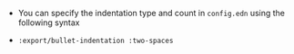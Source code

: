 - You can specify the indentation type and count in `config.edn` using the following syntax
- ```
  :export/bullet-indentation :two-spaces
  ```